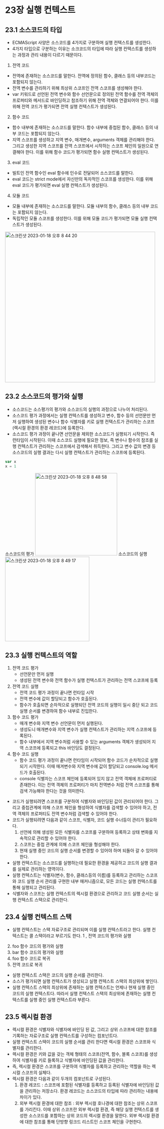 
# 23장 실행 컨텍스트
## 23.1 소스코드의 타입
- ECMAScript 사양은 소스코드를 4가지로 구분하며 실행 컨텍스트를 생성한다.
- 4가지 타입으로 구분하는 이유는 소크코드의 타입에 따라 실행 컨택스트를 생성하는 과정과 관리 내용이 다르기 때문이다.
1. 전역 코드 
  - 전역에 존재하는 소스코드를 말한다. 전역에 정의된 함수, 클래스 등의 내부코드는 포함되지 않는다.
  - 전역 변수를 관리하기 위해 최상위 스코프인 전역 스코프를 생성해야 한다.
  - var 키워드로 선언된 전역 변수와 함수 선언문으로 정의된 전역 함수를 전역 객체의 프로퍼티와 메서드로 바인딩하고 참조하기 위해 전역 객체와 연결되어야 한다. 이를 위해 전역 코드가 평가되면 전역 실행 컨텍스트가 생성된다.
2. 함수 코드
  - 함수 내부에 존재하는 소스코드를 말한다. 함수 내부에 중첩된 함수, 클래스 등의 내부 코드는 포함되지 않는다.
  - 지역 스코프를 생성하고 지역 변수, 매개변수, arguments 객체를 관리해야 한다. 그리고 생성한 지역 스코프를 전역 스코프에서 시작하는 스코프 체인의 일원으로 연결해야 한다. 이를 위해 함수 코드가 평가되면 함수 실행 컨텍스트가 생성된다.
3. eval 코드
  - 빌트인 전역 함수인 eval 함수에 인수로 전달되어 소스코드를 말한다.
   - eval 코드는 strict mode에서 자신만의 독자적인 스코프를 생성한다. 이를 위해 eval 코드가 평가되면 eval 실행 컨텍스트가 생성된다.
4. 모듈 코드
  - 모듈 내부에 존재하는 소스코드를 말한다. 모듈 내부의 함수, 클래스 등의 내부 코드는 포함되지 않는다.
  - 독립적인 모듈 스코프를 생성한다. 이를 위해 모듈 코드가 평가되면 모듈 실행 컨택스트가 생성된다.

<img width="490" alt="스크린샷 2023-01-18 오후 8 44 20" src="https://user-images.githubusercontent.com/93522658/213170002-a3d1c86d-1804-4108-b1fb-43a8066f8177.png">

## 23.2 소스코드의 평가와 실행
- 소스코드는 소스평가의 평가와 소스코드의 실행의 과정으로 나누어 처리된다.
- 소스코드 평가 과정에서는 실행 컨텍스트를 생성하고 변수, 함수 등의 선언문만 먼저 실행하여 생성된 변수나 함수 식별자를 키로 실행 컨택스트가 관리하는 스코프(렉시컬 환경의 환경 레코드)에 등록한다.
- 소스코드 평가 과정이 끝나면 선언문을 제외한 소스코드가 실행되기 시작한다. 즉 런타임이 시작된다. 이때 소스코드 실행에 필요한 정보, 즉 변수나 함수의 참조를 실행 컨텍스트가 관리하는 스코프에서 검색해서 취득한다. 그리고 변수 값의 변경 등 소스코드의 실행 결과는 다시 실행 컨텍스트가 관리하는 스코프에 등록된다.
```js
var x
x = 1
```
소스코드의 평가
<img width="268" alt="스크린샷 2023-01-18 오후 8 48 58" src="https://user-images.githubusercontent.com/93522658/213170056-f3b9f1c6-c5ab-4b4b-869f-4f0e3c1edf3a.png">
소스코드의 실행
<img width="275" alt="스크린샷 2023-01-18 오후 8 49 17" src="https://user-images.githubusercontent.com/93522658/213170100-84570c7a-0f08-4e4d-8b12-e86bcd9dcc08.png">

## 23.3 실행 컨텍스트의 역할
1. 전역 코드 평가
   - 선언문만 먼저 실행
   - 생성된 전역 변수와 전역 함수가 실행 컨텍스트가 관리하는 전역 스코프에 등록 
2. 전역 코드 실행
   - 전역 코드 평가 과정이 끝나면 런타임 시작
   - 전역 변수에 값이 할당되고 함수가 호출된다.
   - 함수가 호출되면 순차적으로 실행되던 전역 코드의 실행이 일시 중단 되고 코드 실행 순서를 변경하여 함수 내부로 진입한다.
3. 함수 코드 평가
   - 매개 변수와 지역 변수 선언문이 먼저 실행된다.
   -  생성도니 매개변수와 지역 변수가 실행 컨텍스트가 관리하는 지역 스코프에 등록된다.
   - 함수 내부에서 지역 변수처럼 사용할 수 있는 arguments 객체가 생성되어 지역 스코프에 등록되고 this 바인딩도 결정된다.
4. 함수 코드 실행
   - 함수 코드 평가 과정이 끝나면 런타임이 시작되어 함수 코드가 순차적으로 실행되기 시작한다. 이때 매겨변수와 지역 변수에 값이 할당되고 console.log 메서드가 호출된다.
   - console 식별자는 스코프 체인에 등록되어 있지 않고 전역 객체에 프로퍼티로 존재한다. 이는 전역 객체의 프로퍼티가 마치 전역변수 처럼 전역 스코프를 통해 검색 가능해야 한다는 것을 의미한다.

- 코드가 실행되려면 스코프를 구분하여 식별자와 바인딩된 값이 관리되어야 한다. 그리고 중첩관계에 의해 스코프 체인을 형성하여 식별자를 검색할 수 있어야 하고, 전역 객체의 프로퍼티도 전역 변수처럼 검색할 수 있어야 한다.
- 코드가 실행되려면 다음과 같이 스코프, 식별자, 코드 실행 수너등이 관리가 필요하다.
  1. 선언에 의해 생성된 모든 식별자를 스코프를 구분하여 등록하고 상태 변화를 지속적으로 관리할 수 있어야 한다.
  2. 스코프는 중첩 관계에 의해 스코프 체인을 형성해야 한다.
  3. 현재 실행 중인 코드의 실행 순서를 변경할 수 있어야 하며 되돌아 갈 수 있어야 한다.
- 실행 컨텍스트는 소스코드를 실행하는데 필요한 환경을 제공하고 코드의 실행 결과를 실제로 관리하는 영역이다.
- 실행 컨텍스트는 식별자(변수, 함수, 클래스등의 이름)를 등록하고 관리하는 스코프와 코드 실행 순서 관리를 구현한 내부 매커니즘으로, 모든 코드는 실행 컨텍스트를 통해 실행되고 관리된다.
- 식별자와 스코프는 실행 컨텍스트의 렉시컬 환경으로 관리하고 코드 실행 순서는 실행 컨텍스트 스택으로 관리한다.

## 23.4 실행 컨텍스트 스택
- 실행 컨텍스트는 스택 자료구조로 관리되며 이를 실행 컨텍스트라고 한다. 실행 컨텍스트는 콜 스택이라고 부르기도 한다.
1 , 전역 코드의 평가와 실행
2. foo 함수 코드의 평가와 실행
3. bar 함수 코드의 평가와 실행
4. foo 함수 코드로 복귀
5. 전역 코드로 복귀
- 실행 컨텍스트 스택은 코드의 실행 순서를 관리한다.
- 소스가 평가되면 실행 컨텍스트가 생성되고 실행 컨텍스트 스택의 최상위에 쌓인다.
- 실행 컨텍스트 스택의 최상위에 존재하는 실행 컨텍스트는 언제나 현재 실행 중인 코드의 실행 컨텍스트다. 따라서 실행 컨텍스트 스택의 최상위에 존재하는 실행 컨텍스트를 실행 중인 실행 컨텍스트라 부른다.

## 23.5 렉시컬 환경
- 렉시컬 환경은 식별자와 식별자에 바인딩 된 값, 그리고 상위 스코프에 대한 참조를 기록하는 자료구조로 실행 컨텍스트를 구성하는 컴포넌트다.
- 실행 컨텍스트 스택이 코드의 실행 순서를 관리 한다면 렉시컬 환경은 스코프와 식별자를 관리한다.
- 렉시컬 환경은 키와 값을 갖는 객체 형태의 스코프(전역,  함수, 블록 스코프)를 생성하여 식별자를 키로 들록하고 식별자에 바인딩된 값을 관리한다.
- 즉, 렉시컬 환경은 스코프를 구분하여 식별자를 등록하고 관리하는 역할을 하는 렉시컬 스코프의 실체다.
- 렉시컬 환경은 다음과 같이 두개의 컴포넌트로 구성된다.
  1. 환경 레코드 : 스코프에 포함된 식별자를 등록하고 등록된 식별자에 바인딩된 값을 관리하는 저장소다. 환경 레코드는 소스코드의 타입에 따라 관리하는 내용에 차이가 있다.
  2. 외부 렉시컬 환경에 대한 참조 : 외부 렉시컬 호나경에 대한 참조는 상위 스코프를 가리킨다. 이때 상위 스코프란 외부 렉시컬 환경, 즉 해당 실행 컨텍스트를 생성한 소스코드를 포함하는 상위 코드의 렉시컬 환경을 말한다. 외부 렉시컬 환경에 대한 참조를 통해 단방향 링크드 리스트인 스코프 체인을 구현한다.
